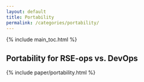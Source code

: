 ```yaml
---
layout: default
title: Portability
permalink: /categories/portability/
---
```


{% include main_toc.html %}

## Portability for RSE-ops vs. DevOps

<div class="card">

{% include paper/portability.html %}

</div>
